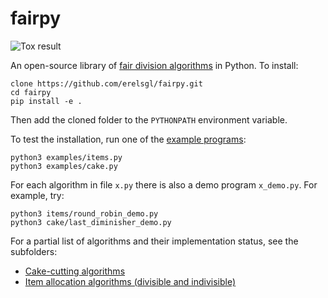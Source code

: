 # fairpy

![Tox result](https://github.com/erelsgl/fairpy/workflows/tox/badge.svg)

An open-source library of [fair division algorithms](https://en.wikipedia.org/wiki/Fair_division) in Python.
To install:

    clone https://github.com/erelsgl/fairpy.git
    cd fairpy
    pip install -e .

Then add the cloned folder to the `PYTHONPATH` environment variable.
    
To test the installation, run one of the [example programs](example/):

    python3 examples/items.py
    python3 examples/cake.py

For each algorithm in file `x.py` there is also a demo program `x_demo.py`. For example, try:

    python3 items/round_robin_demo.py
    python3 cake/last_diminisher_demo.py

For a partial list of algorithms and their implementation status, see the subfolders:

* [Cake-cutting algorithms](fairpy/cake/README.md)  
* [Item allocation algorithms (divisible and indivisible)](fairpy/items/README.md)


